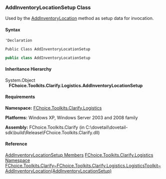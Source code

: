### AddInventoryLocationSetup Class

Used by the [AddInventoryLocation](FChoice.Toolkits.Clarify~FChoice.Toolkits.Clarify.Logistics.LogisticsToolkit~AddInventoryLocation(AddInventoryLocationSetup).md) method as setup data for invocation.

#### Syntax

```vbnet
'Declaration

Public Class AddInventoryLocationSetup
```

```csharp
public class AddInventoryLocationSetup
```

#### Inheritance Hierarchy

System.Object
   **FChoice.Toolkits.Clarify.Logistics.AddInventoryLocationSetup**

#### Requirements

**Namespace:** [FChoice.Toolkits.Clarify.Logistics](FChoice.Toolkits.Clarify~FChoice.Toolkits.Clarify.Logistics_namespace.md)

**Platforms:** Windows XP, Windows Server 2003 and 2008 family

**Assembly:** FChoice.Toolkits.Clarify (in C:\\dovetail\\dovetail-sdk\\build\\Release\\FChoice.Toolkits.Clarify.dll)

#### Reference

[AddInventoryLocationSetup Members](FChoice.Toolkits.Clarify~FChoice.Toolkits.Clarify.Logistics.AddInventoryLocationSetup_members.md)
[FChoice.Toolkits.Clarify.Logistics Namespace](FChoice.Toolkits.Clarify~FChoice.Toolkits.Clarify.Logistics_namespace.md)
[FChoice.Toolkits.Clarify~FChoice.Toolkits.Clarify.Logistics.LogisticsToolkit~AddInventoryLocation(AddInventoryLocationSetup)](FChoice.Toolkits.Clarify~FChoice.Toolkits.Clarify.Logistics.LogisticsToolkit~AddInventoryLocation(AddInventoryLocationSetup).md)
